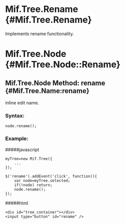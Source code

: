 Mif.Tree.Rename {#Mif.Tree.Rename}
==========================================

Implements rename functionality. 

Mif.Tree.Node {#Mif.Tree.Node::Rename}
==========================================

Mif.Tree.Node Method: rename {#Mif.Tree.Name:rename}
------------------------------------------------------

inline edit name. 

### Syntax:

	node.rename();
	

### Example: 

#####javascript

	myTree=new Mif.Tree({
		...
	});

	$('rename').addEvent('click', function(){
		var node=myTree.selected;
		if(!node) return;
		node.rename();
	});
	
#####html

	<div id="tree_container"></div>
	<input type="button" id="rename" />
	
